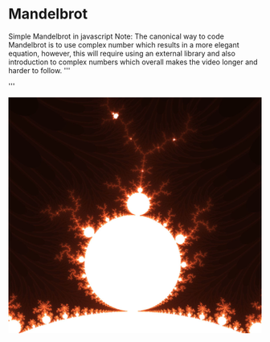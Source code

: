 # Mandelbrot
Simple Mandelbrot in javascript
Note: The canonical way to code Mandelbrot is to use complex number which results in a more elegant equation, however, this will require using an external library and also introduction to complex numbers which overall makes the video longer and harder to follow.
'''
  <canvas id="gardun" width="1000" height="1000"></canvas>
  <script>
  m = document.getElementById("gardun").getContext("2d")
  atom = function(x,y,c){m.fillStyle=c; m.fillRect(x,y,3,3)}
  for(y=1; y<1000; y++){
  for(x=1; x<1000; x++){
  dx = (x-500)/2000-0.12
  dy = (y-500)/2000-0.82
  a = dx
  b = dy
  for(t=1; t<200; t++){
  d = (a*a)-(b*b)+dx
  b = 2*(a*b)+dy
  a = d
  H = d>200
  if(H){atom(x,y,"rgb("+ t*3 +","+ t +","+ t*0.5 +")"); break}
  }}}
  </script>
'''

![](mendlbort.JPG)
